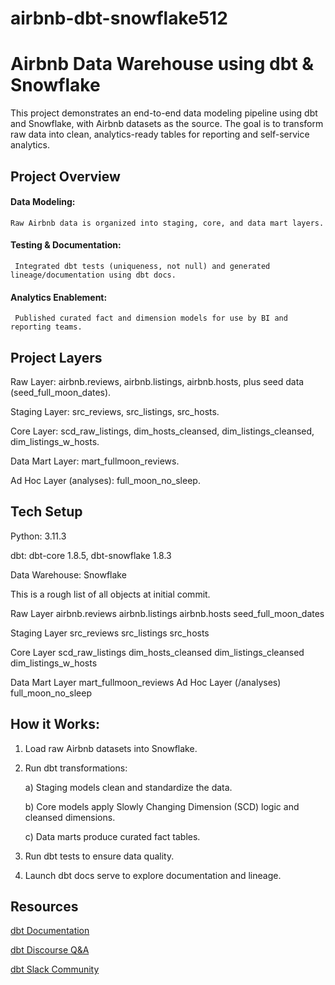 # airbnb-dbt-snowflake512

# Airbnb Data Warehouse using dbt & Snowflake

This project demonstrates an end-to-end data modeling pipeline using dbt and Snowflake, with Airbnb datasets as the source. The goal is to transform raw data into clean, analytics-ready tables for reporting and self-service analytics.

## Project Overview

#### Data Modeling:  
    Raw Airbnb data is organized into staging, core, and data mart layers.

#### Testing & Documentation: 
     Integrated dbt tests (uniqueness, not null) and generated lineage/documentation using dbt docs.

#### Analytics Enablement: 
     Published curated fact and dimension models for use by BI and reporting teams.

## Project Layers

Raw Layer: airbnb.reviews, airbnb.listings, airbnb.hosts, plus seed data (seed_full_moon_dates).

Staging Layer: src_reviews, src_listings, src_hosts.

Core Layer: scd_raw_listings, dim_hosts_cleansed, dim_listings_cleansed, dim_listings_w_hosts.

Data Mart Layer: mart_fullmoon_reviews.

Ad Hoc Layer (analyses): full_moon_no_sleep.

## Tech Setup

Python: 3.11.3

dbt: dbt-core 1.8.5, dbt-snowflake 1.8.3

Data Warehouse: Snowflake

This is a rough list of all objects at initial commit.

Raw Layer
airbnb.reviews
airbnb.listings
airbnb.hosts
seed_full_moon_dates

Staging Layer
src_reviews
src_listings
src_hosts

Core Layer
scd_raw_listings
dim_hosts_cleansed
dim_listings_cleansed
dim_listings_w_hosts

Data Mart Layer
mart_fullmoon_reviews
Ad Hoc Layer (/analyses)
full_moon_no_sleep

## How it Works:

1) Load raw Airbnb datasets into Snowflake.

2) Run dbt transformations:

   a) Staging models clean and standardize the data.

   b) Core models apply Slowly Changing Dimension (SCD) logic and cleansed dimensions.

   c) Data marts produce curated fact tables.

4) Run dbt tests to ensure data quality.

5) Launch dbt docs serve to explore documentation and lineage.

## Resources

[dbt Documentation](https://docs.getdbt.com/)

[dbt Discourse Q&A](https://discourse.getdbt.com/)

[dbt Slack Community](https://www.getdbt.com/community)
